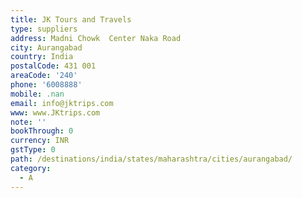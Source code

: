 ```yaml
---
title: JK Tours and Travels
type: suppliers
address: Madni Chowk  Center Naka Road
city: Aurangabad
country: India
postalCode: 431 001
areaCode: '240'
phone: '6008888'
mobile: .nan
email: info@jktrips.com
www: www.JKtrips.com
note: ''
bookThrough: 0
currency: INR
gstType: 0
path: /destinations/india/states/maharashtra/cities/aurangabad/
category:
  - A
---
```


